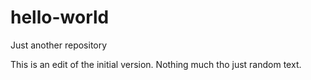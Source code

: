 # hello-world
Just another repository

This is an edit of the initial version. Nothing much tho just random text.
